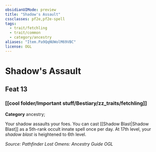 ```yaml
---
obsidianUIMode: preview
title: "Shadow's Assault"
cssclasses: pf2e,pf2e-spell
tags:
  - trait/fetchling
  - trait/common
  - category/ancestry
aliases: "Item.Pa9QqNUWolM69VBC"
license: OGL
---
```

# Shadow's Assault
## Feat 13
### [[cool folder/Important stuff/Bestiary/zz_traits/fetchling]]

**Category** ancestry; 




Your shadow assaults your foes. You can cast [[Shadow Blast|Shadow Blast]] as a 5th-rank occult innate spell once per day. At 17th level, your _shadow blast_ is heightened to 6th level.

*Source: Pathfinder Lost Omens: Ancestry Guide*
*OGL*